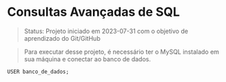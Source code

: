 # Consultas Avançadas de SQL #

>Status: Projeto iniciado em 2023-07-31 com o objetivo de aprendizado do Git/GitHub

>Para executar desse projeto, é necessário ter o MySQL instalado em sua máquina e conectar ao banco de dados.

```
USER banco_de_dados;
```
